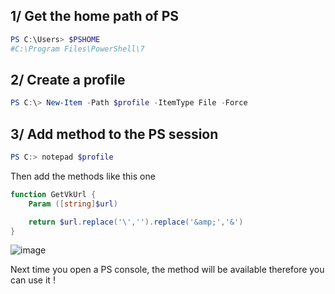 
## 1/ Get the home path of PS

```ps1
PS C:\Users> $PSHOME
#C:\Program Files\PowerShell\7
```

## 2/ Create a profile
```ps1
PS C:\> New-Item -Path $profile -ItemType File -Force
```

## 3/ Add method to the PS session

```ps1
PS C:> notepad $profile
```

Then add the methods like this one 

```ps1
function GetVkUrl {
	Param ([string]$url)

	return $url.replace('\','').replace('&amp;','&')
}
```

![image](https://user-images.githubusercontent.com/26850726/210091739-20f0f3b7-6e3c-45f0-8844-eba67d95f00c.png)


Next time you open a PS console, the method will be available therefore you can use it !


